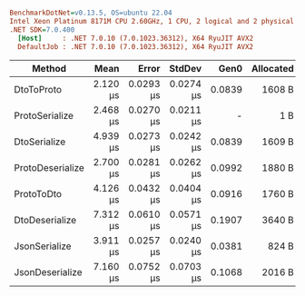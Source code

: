 ``` ini

BenchmarkDotNet=v0.13.5, OS=ubuntu 22.04
Intel Xeon Platinum 8171M CPU 2.60GHz, 1 CPU, 2 logical and 2 physical cores
.NET SDK=7.0.400
  [Host]     : .NET 7.0.10 (7.0.1023.36312), X64 RyuJIT AVX2
  DefaultJob : .NET 7.0.10 (7.0.1023.36312), X64 RyuJIT AVX2


```
|           Method |     Mean |     Error |    StdDev |   Gen0 | Allocated |
|----------------- |---------:|----------:|----------:|-------:|----------:|
|       DtoToProto | 2.120 μs | 0.0293 μs | 0.0274 μs | 0.0839 |    1608 B |
|   ProtoSerialize | 2.468 μs | 0.0270 μs | 0.0211 μs |      - |       1 B |
|     DtoSerialize | 4.939 μs | 0.0273 μs | 0.0242 μs | 0.0839 |    1609 B |
| ProtoDeserialize | 2.700 μs | 0.0281 μs | 0.0262 μs | 0.0992 |    1880 B |
|       ProtoToDto | 4.126 μs | 0.0432 μs | 0.0404 μs | 0.0916 |    1760 B |
|   DtoDeserialize | 7.312 μs | 0.0610 μs | 0.0571 μs | 0.1907 |    3640 B |
|    JsonSerialize | 3.911 μs | 0.0257 μs | 0.0240 μs | 0.0381 |     824 B |
|  JsonDeserialize | 7.160 μs | 0.0752 μs | 0.0703 μs | 0.1068 |    2016 B |
